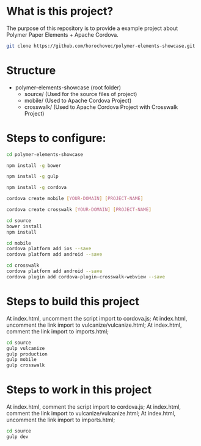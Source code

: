 # What is this project? 

The purpose of this repository is to provide a example project about Polymer Paper Elements + Apache Cordova.

```bash
git clone https://github.com/horochovec/polymer-elements-showcase.git
```

# Structure
- polymer-elements-showcase (root folder)
  * source/ (Used for the source files of project)
  * mobile/ (Used to Apache Cordova Project)
  * crosswalk/ (Used to Apache Cordova Project with Crosswalk Project)

# Steps to configure:

```bash
cd polymer-elements-showcase
```

```bash
npm install -g bower
```

```bash
npm install -g gulp
```

```bash
npm install -g cordova
```

```bash
cordova create mobile [YOUR-DOMAIN] [PROJECT-NAME]
```

```bash
cordova create crosswalk [YOUR-DOMAIN] [PROJECT-NAME]
```

```bash
cd source
bower install
npm install
```

```bash
cd mobile
cordova platform add ios --save
cordova platform add android --save
```

```bash
cd crosswalk
cordova platform add android --save
cordova plugin add cordova-plugin-crosswalk-webview --save
```

# Steps to build this project

At index.html, uncomment the script import to cordova.js;
At index.html, uncomment the link import to vulcanize/vulcanize.html;
At index.html, comment the link import to imports.html;

```bash
cd source
gulp vulcanize
gulp production
gulp mobile
gulp crosswalk
```

# Steps to work in this project

At index.html, comment the script import to cordova.js;
At index.html, comment the link import to vulcanize/vulcanize.html;
At index.html, uncomment the link import to imports.html;

```bash
cd source
gulp dev
```